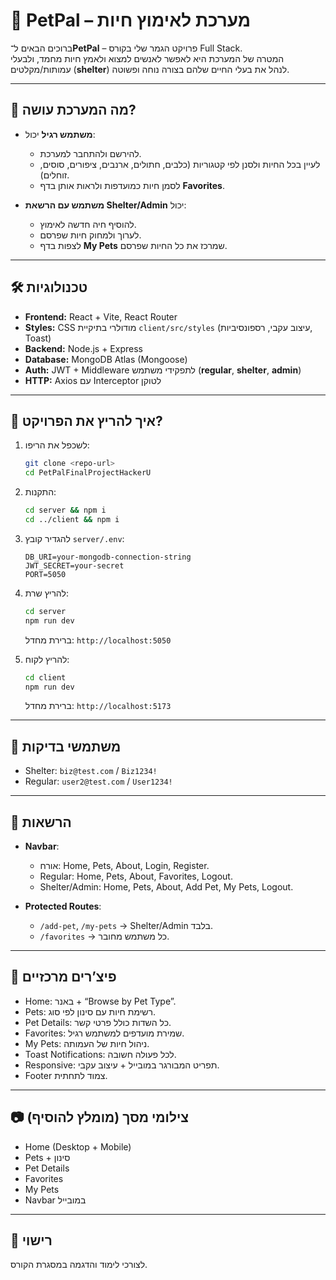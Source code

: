 # 🐾 PetPal – מערכת לאימוץ חיות

ברוכים הבאים ל־**PetPal** – פרויקט הגמר שלי בקורס Full Stack.  
המטרה של המערכת היא לאפשר לאנשים למצוא ולאמץ חיות מחמד, ולבעלי עמותות/מקלטים (**shelter**) לנהל את בעלי החיים שלהם בצורה נוחה ופשוטה.

---

## 🎯 מה המערכת עושה?

- **משתמש רגיל** יכול:
  - להירשם ולהתחבר למערכת.
  - לעיין בכל החיות ולסנן לפי קטגוריות (כלבים, חתולים, ארנבים, ציפורים, סוסים, זוחלים).
  - לסמן חיות כמועדפות ולראות אותן בדף **Favorites**.

- **משתמש עם הרשאת Shelter/Admin** יכול:
  - להוסיף חיה חדשה לאימוץ.
  - לערוך ולמחוק חיות שפרסם.
  - לצפות בדף **My Pets** שמרכז את כל החיות שפרסם.

---

## 🛠️ טכנולוגיות

- **Frontend:** React + Vite, React Router  
- **Styles:** CSS מודולרי בתיקיית `client/src/styles` (עיצוב עקבי, רספונסיביות, Toast)  
- **Backend:** Node.js + Express  
- **Database:** MongoDB Atlas (Mongoose)  
- **Auth:** JWT + Middleware לתפקידי משתמש (**regular**, **shelter**, **admin**)  
- **HTTP:** Axios עם Interceptor לטוקן  

---

## 🚀 איך להריץ את הפרויקט?

1. לשכפל את הריפו:
   ```bash
   git clone <repo-url>
   cd PetPalFinalProjectHackerU
   ```

2. התקנות:
   ```bash
   cd server && npm i
   cd ../client && npm i
   ```

3. להגדיר קובץ `server/.env`:
   ```env
   DB_URI=your-mongodb-connection-string
   JWT_SECRET=your-secret
   PORT=5050
   ```

4. להריץ שרת:
   ```bash
   cd server
   npm run dev
   ```
   ברירת מחדל: `http://localhost:5050`

5. להריץ לקוח:
   ```bash
   cd client
   npm run dev
   ```
   ברירת מחדל: `http://localhost:5173`

---

## 👤 משתמשי בדיקות

- Shelter: `biz@test.com` / `Biz1234!`  
- Regular: `user2@test.com` / `User1234!`  

---

## 🔐 הרשאות

- **Navbar**:
  - אורח: Home, Pets, About, Login, Register.  
  - Regular: Home, Pets, About, Favorites, Logout.  
  - Shelter/Admin: Home, Pets, About, Add Pet, My Pets, Logout.  

- **Protected Routes**:
  - `/add-pet`, `/my-pets` → Shelter/Admin בלבד.  
  - `/favorites` → כל משתמש מחובר.  

---

## 🐶 פיצ’רים מרכזיים

- Home: באנר + “Browse by Pet Type”.  
- Pets: רשימת חיות עם סינון לפי סוג.  
- Pet Details: כל השדות כולל פרטי קשר.  
- Favorites: שמירת מועדפים למשתמש רגיל.  
- My Pets: ניהול חיות של העמותה.  
- Toast Notifications: לכל פעולה חשובה.  
- Responsive: תפריט המבורגר במובייל + עיצוב עקבי.  
- Footer צמוד לתחתית.  

---

## 📷 צילומי מסך (מומלץ להוסיף)

- Home (Desktop + Mobile)  
- Pets + סינון  
- Pet Details  
- Favorites  
- My Pets  
- Navbar במובייל  

---

## 📜 רישוי

לצורכי לימוד והדגמה במסגרת הקורס.  
